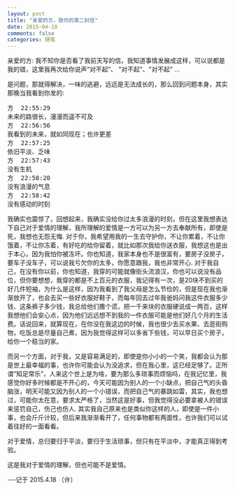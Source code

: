 ```yaml
---
layout: post
title: "亲爱的方，致你的第二封信"
date: 2015-04-18
comments: false
categories: 随笔
---
```


亲爱的方:
我不知你是否看了我前天写的信，我知道事情发展成这样，可以说都是我的错，这里我再次给你说声“对不起”、 "对不起"、"对不起" ...

是问题，那就得解决，一味的逃避，远远是无法成长的，那么回到问题本身，其实那晚当我看到你发的:
<pre>
方  22:55:29
未来的路很长，漫漫而遥不可及
方  22:56:56
我看到的未来，就如同现在；也许更差
方  22:57:25
依旧平淡、乏味
方  22:57:43
没有生机
方  22:58:20
没有浪漫的气息
方  22:58:42
没有感动的时刻
</pre>
我确实也震惊了，回想起来，我确实没给你过太多浪漫的时刻，但在这里我想表达下自己对于爱情的理解，我所理解的爱情是一方可以为另一方去奉献所有，即使是死，我想也无怨无悔. 对于你，我希望用我的一生去守护你，不让你累着，不让你饿着，不让你冻着，有好吃的给你留着，就比如那次我给你送衣服，我想这也是出于本心，因为我怕你被冻坏。你也知道，我家本身也不是很富有，要房子没房子，要车子没车子，可以说我亏欠你的太多，你愿意跟我，我也非常开心. 对于我自己，在没有你以前，你也知道，我穿的可能就像街头流浪汉，你也可以说没有品位，但你要想想，我穿的都是不上百元的衣服，我记得有一次，是20块不到买的好几件短袖，为什么是这样，因为我看到了我父母是怎么节俭的，但是现在我也渐渐放开了，也会去买一些好衣服好鞋子，而每年回去过年我爸妈问我这件衣服多少钱、这条裤子多少钱，我总给他们撒个谎，把一千来块的衣服硬说成一两百，这样我想他们会安心点，因为他们远远想不到我的一件衣服可能是他们好几个月的生活费。话说回来，就算现在，在你没在我这边的时候，我也很少去买水果、去逛街购物，吃饭总是尽量自己煮，因为我觉得这样可以多省下些钱，可以早日买个房子，给你一个稳当的家。

而另一个方面，对于我，又是容易满足的，即使是你小小的一个笑，我都会认为那是世上最幸福的事，也许你可能会认为没追求，但在我心里，这已经足够了。正所谓“知足常乐”，人来这个世上是为啥，要为那么多琐事而烦恼吗，在我记忆里，我感觉你好多时候都是不开心的，今天可能因为别人的一个小缺点，把自己气的头昏脑涨，明天可能又因为别人的一个小错误，而把自己气的暴跳如雷，其实，我也想过，可能你太在意，要求太严格了，当然这是好事，但我觉得没必要拿被人的错误来惩罚自己，伤己也伤人. 其实我自己原来也是类似你这样的人，即使是一件小事，也会斤斤计较，但后来我渐渐看开了，任何事物都有两面性，也许我们可以试着往好的一面看看。

对于爱情，总归要归于平淡，要归于生活琐事，但只有在平淡中，才能真正得到考验。

这是我对于爱情的理解，但也可能不是爱情。

---记于 2015.4.18 （许）